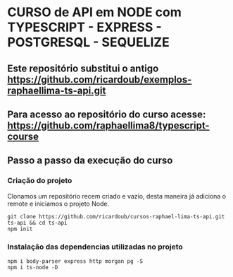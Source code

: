 # CURSO de API em NODE com TYPESCRIPT - EXPRESS - POSTGRESQL - SEQUELIZE

## Este repositório substitui o antigo https://github.com/ricardoub/exemplos-raphaellima-ts-api.git
## Para acesso ao repositório do curso acesse: https://github.com/raphaellima8/typescript-course

## Passo a passo da execução do curso
### Criação do projeto
Clonamos um repositório recem criado e vazio, desta maneira já adiciona o remote e iniciamos o projeto Node.
```
git clone https://github.com/ricardoub/cursos-raphael-lima-ts-api.git ts-api && cd ts-api
npm init
```
### Instalação das dependencias utilizadas no projeto
```
npm i body-parser express http morgan pg -S
npm i ts-node -D
```
